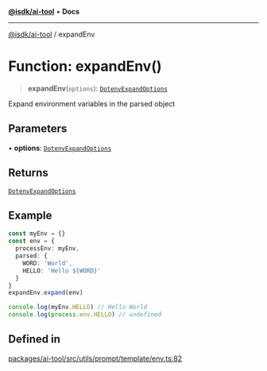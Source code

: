 [**@isdk/ai-tool**](../README.md) • **Docs**

***

[@isdk/ai-tool](../globals.md) / expandEnv

# Function: expandEnv()

> **expandEnv**(`options`): [`DotenvExpandOptions`](../interfaces/DotenvExpandOptions.md)

Expand environment variables in the parsed object

## Parameters

• **options**: [`DotenvExpandOptions`](../interfaces/DotenvExpandOptions.md)

## Returns

[`DotenvExpandOptions`](../interfaces/DotenvExpandOptions.md)

## Example

```ts
const myEnv = {}
const env = {
  processEnv: myEnv,
  parsed: {
    WORD: 'World',
    HELLO: 'Hello ${WORD}'
  }
}
expandEnv.expand(env)

console.log(myEnv.HELLO) // Hello World
console.log(process.env.HELLO) // undefined
```

## Defined in

[packages/ai-tool/src/utils/prompt/template/env.ts:82](https://github.com/isdk/ai-tool.js/blob/37ada542a786fbbc770f2d61beb564f6e603941d/src/utils/prompt/template/env.ts#L82)
